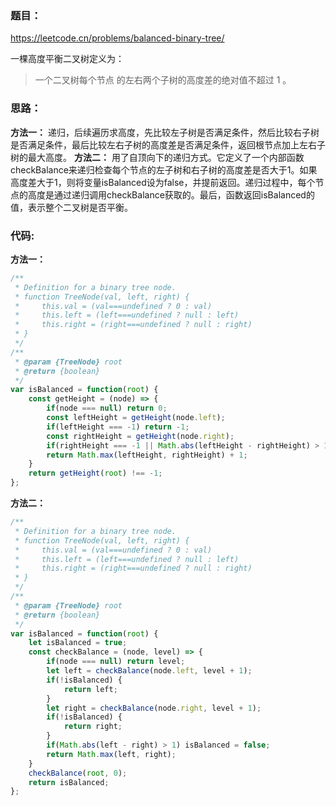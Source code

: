 ### **题目：**
https://leetcode.cn/problems/balanced-binary-tree/

一棵高度平衡二叉树定义为：
> 一个二叉树每个节点 的左右两个子树的高度差的绝对值不超过 1 。

### **思路：** 
**方法一：** 递归，后续遍历求高度，先比较左子树是否满足条件，然后比较右子树是否满足条件，最后比较左右子树的高度差是否满足条件，返回根节点加上左右子树的最大高度。
**方法二：** 用了自顶向下的递归方式。它定义了一个内部函数checkBalance来递归检查每个节点的左子树和右子树的高度差是否大于1。如果高度差大于1，则将变量isBalanced设为false，并提前返回。递归过程中，每个节点的高度是通过递归调用checkBalance获取的。最后，函数返回isBalanced的值，表示整个二叉树是否平衡。

### **代码:**
**方法一：**
```js
/**
 * Definition for a binary tree node.
 * function TreeNode(val, left, right) {
 *     this.val = (val===undefined ? 0 : val)
 *     this.left = (left===undefined ? null : left)
 *     this.right = (right===undefined ? null : right)
 * }
 */
/**
 * @param {TreeNode} root
 * @return {boolean}
 */
var isBalanced = function(root) {
    const getHeight = (node) => {
        if(node === null) return 0;
        const leftHeight = getHeight(node.left);
        if(leftHeight === -1) return -1;
        const rightHeight = getHeight(node.right);
        if(rightHeight === -1 || Math.abs(leftHeight - rightHeight) > 1) return -1;
        return Math.max(leftHeight, rightHeight) + 1;
    }
    return getHeight(root) !== -1;
};
```

**方法二：**
```js
/**
 * Definition for a binary tree node.
 * function TreeNode(val, left, right) {
 *     this.val = (val===undefined ? 0 : val)
 *     this.left = (left===undefined ? null : left)
 *     this.right = (right===undefined ? null : right)
 * }
 */
/**
 * @param {TreeNode} root
 * @return {boolean}
 */
var isBalanced = function(root) {
    let isBalanced = true;
    const checkBalance = (node, level) => {
        if(node === null) return level;
        let left = checkBalance(node.left, level + 1);
        if(!isBalanced) {
            return left;
        }
        let right = checkBalance(node.right, level + 1);
        if(!isBalanced) {
            return right;
        }
        if(Math.abs(left - right) > 1) isBalanced = false;
        return Math.max(left, right);
    }
    checkBalance(root, 0);
    return isBalanced;
};
```